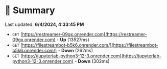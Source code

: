 # 📖 Summary
Last updated: **6/4/2024, 4:33:45 PM**

- `GET` [https://restreamer-09gx.onrender.com](https://restreamer-09gx.onrender.com) - **Up** (13527ms)
- `GET` [https://filestreambot-b5k6.onrender.com/](https://filestreambot-b5k6.onrender.com/) - **Down** (262ms)
- `GET` [https://jupyterlab-python3-12-3.onrender.com](https://jupyterlab-python3-12-3.onrender.com) - **Down** (302ms)
